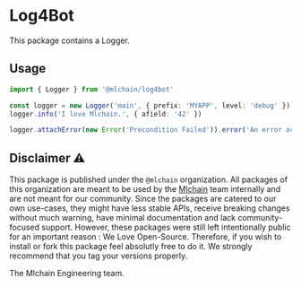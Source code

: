 # Log4Bot

This package contains a Logger.

## Usage

```ts
import { Logger } from '@mlchain/log4bot'

const logger = new Logger('main', { prefix: 'MYAPP', level: 'debug' })
logger.info('I love Mlchain.', { afield: '42' })

logger.attachError(new Error('Precondition Failed')).error('An error occured')
```

## Disclaimer ⚠️

This package is published under the `@mlchain` organization. All packages of this organization are meant to be used by the [Mlchain](https://github.com/mlchain/mlchain) team internally and are not meant for our community. Since the packages are catered to our own use-cases, they might have less stable APIs, receive breaking changes without much warning, have minimal documentation and lack community-focused support. However, these packages were still left intentionally public for an important reason : We Love Open-Source. Therefore, if you wish to install or fork this package feel absolutly free to do it. We strongly recommend that you tag your versions properly.

The Mlchain Engineering team.
